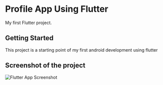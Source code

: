 # Profile App Using Flutter

My first Flutter project.

## Getting Started

This project is a starting point of my first android development using flutter

## Screenshot of the project
![Flutter App Screenshot](https://user-images.githubusercontent.com/93335142/212534618-ae2a8110-0446-4653-9e92-35113b58b9a9.PNG)

